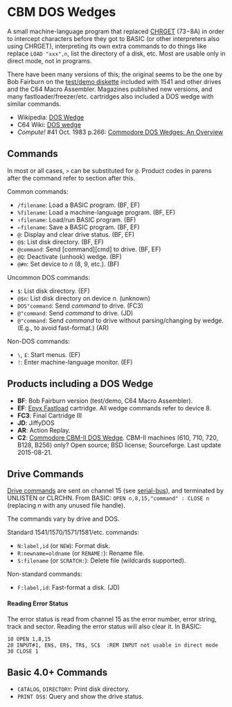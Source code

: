 CBM DOS Wedges
==============

A small machine-language program that replaced [CHRGET][64w-chrget]
($73-$8A) in order to intercept characters before they got to BASIC
(or other interpreters also using CHRGET), interpreting its own extra
commands to do things like replace `LOAD "xxx",n`, list the directory
of a disk, etc. Most are usable only in direct mode, not in programs.

There have been many versions of this; the original seems to be the
one by Bob Fairburn on the [test/demo diskette][64w-testdemo] included
with 1541 and other drives and the C64 Macro Assembler. Magazines
published new versions, and many fastloader/freezer/etc. cartridges
also included a DOS wedge with similar commands.

- Wikipedia: [DOS Wedge][wp-wedge]
- C64 Wiki: [DOS wedge][64w-wedge]
- _Compute!_ #41 Oct. 1983 p.266: [Commodore DOS Wedges: An Overview][c!41]


Commands
--------

In most or all cases, `>` can be substituted for `@`. Product codes in
parens after the command refer to section after this.

Common commands:
- `/filename`: Load a BASIC program. (BF, EF)
- `%filename`: Load a machine-language program. (BF, EF)
- `↑filename`: Load/run BASIC program. (BF)
- `←filename`: Save a BASIC program. (BF, EF)
- `@`: Display and clear drive status. (BF, EF)
- `@$`: List disk directory. (BF, EF)
- `@command`: Send [command][cmd] to drive. (BF, EF)
- `@Q`: Deactivate (unhook) wedge. (BF)
- `@#n`: Set device to _n_ (8, 9, etc.). (BF)

Uncommon DOS commands:
- `$`: List disk directory. (EF)
- `@$n`: List disk directory on device _n_. (unknown)
- `DOS"command`: Send _command_ to drive. (FC3)
- `@"command`: Send _command_ to drive. (JD)
- `@"command`: Send _command_ to drive without parsing/changing by
  wedge. (E.g., to avoid fast-format.) (AR)

Non-DOS commands:
- `\`, `£`: Start menus. (EF)
- `!`: Enter machine-language monitor. (EF)


Products including a DOS Wedge
------------------------------

- __BF__: Bob Fairburn version (test/demo, C64 Macro Assembler).
- __EF__: [Epyx Fastload][epyx] cartridge. All wedge commands refer to
  device 8.
- __FC3__: Final Cartridge III
- __JD__: JiffyDOS
- __AR__: Action Replay.
- __C2__: [Commodore CBM-II DOS Wedge][cbm2wedge]. CBM-II machines
  (610, 710, 720, B128, B256) only? Open source; BSD license;
  Sourceforge. Last update 2015-08-21.


Drive Commands
--------------

[Drive commands][dcmd] are sent on channel 15 (see [serial-bus]), and
terminated by UNLISTEN or CLRCHN. From BASIC: `OPEN n,8,15,"command" :
CLOSE n` (replacing _n_ with any unused file handle).

The commands vary by drive and DOS.

Standard 1541/1570/1571/1581/etc. commands:
- `N:label,id` (or `NEW`): Format disk.
- `R:newname=oldname` (or `RENAME:`): Rename file.
- `S:filename` (or `SCRATCH:`): Delete file (wildcards supported).

Non-standard commands:
- `F:label,id`: Fast-format a disk. (JD)

#### Reading Error Status

The error status is read from channel 15 as the error number, error
string, track and sector. Reading the error status will also clear it.
In BASIC:

    10 OPEN 1,8,15
    20 INPUT#1, EN$, ER$, TR$, SC$  :REM INPUT not usable in direct mode
    30 CLOSE 1


Basic 4.0+ Commands
-------------------

- `CATALOG`, `DIRECTORY`: Print disk directory.
- `PRINT DS$`: Query and show the drive status.



<!-------------------------------------------------------------------->
[64w-chrget]: https://www.c64-wiki.com/wiki/115-138
[64w-testdemo]: https://www.c64-wiki.com/wiki/Test/Demo-Diskette
[64w-wedge]: https://www.c64-wiki.com/wiki/DOS_Wedge
[c!41]: https://github.com/0cjs/sedoc/blob/master/8bit/cbm/doswedge.md
[dcmd]: https://www.c64-wiki.com/wiki/Drive_command
[wp-wedge]: https://en.wikipedia.org/wiki/DOS_Wedge

[epyx]: https://rr.pokefinder.org/rrwiki/images/c/c4/Epyx_FastLoad_Manual.pdf
[cbm2wedge]: https://sourceforge.net/projects/cbm2wedge/

[serial-bus]: serial-bus.md
